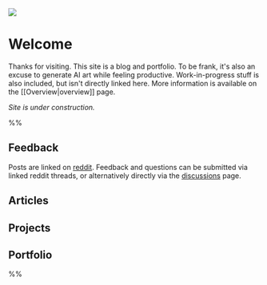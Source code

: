 <img src="https://i.redd.it/7jjfah4tbkja1.jpg" class="header-image">

# Welcome

Thanks for visiting. This site is a blog and portfolio. To be frank, it's also an excuse to generate AI art while feeling productive. Work-in-progress stuff is also included, but isn't directly linked here. More information is available on the [[Overview|overview]] page.

*Site is under construction.*

%%
## Feedback

Posts are linked on [reddit](http://reddit.com/r/RokosPhoenix). Feedback and questions can be submitted via linked reddit threads, or alternatively directly via the [discussions](https://github.com/harttraveller/rokosphoenix/discussions) page.

## Articles

## Projects

## Portfolio

%%